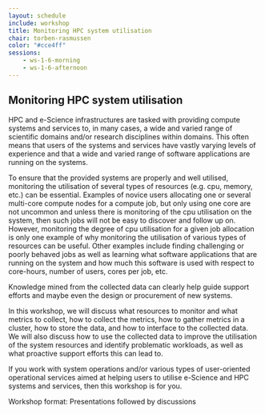 ```yaml
---
layout: schedule
include: workshop
title: Monitoring HPC system utilisation
chair: torben-rasmussen
color: "#cce4ff"
sessions:
    - ws-1-6-morning
    - ws-1-6-afternoon
---
```


## Monitoring HPC system utilisation

HPC and e-Science infrastructures are tasked with providing compute systems and
services to, in many cases, a wide and varied range of scientific domains and/or
research disciplines within domains. This often means that users of the systems
and services have vastly varying levels of experience and that a wide and varied
range of software applications are running on the systems.

To ensure that the provided systems are properly and well utilised, monitoring
the utilisation of several types of resources (e.g. cpu, memory, etc.) can be
essential. Examples of novice users allocating one or several multi-core compute
nodes for a compute job, but only using one core are not uncommon and unless
there is monitoring of the cpu utilisation on the system, then such jobs will
not be easy to discover and follow up on. However, monitoring the degree of cpu
utilisation for a given job allocation is only one example of why monitoring the
utilisation of various types of resources can be useful. Other examples include
finding challenging or poorly behaved jobs as well as learning what software
applications that are running on the system and how much this software is used
with respect to core-hours, number of users, cores per job, etc.

Knowledge mined from the collected data can clearly help guide support efforts
and maybe even the design or procurement of new systems.

In this workshop, we will discuss what resources to monitor and what metrics to
collect, how to collect the metrics, how to gather metrics in a cluster, how to
store the data, and how to interface to the collected data. We will also discuss
how to use the collected data to improve the utilisation of the system resources
and identify problematic workloads, as well as what proactive support efforts
this can lead to.

If you work with system operations and/or various types of user-oriented
operational services aimed at helping users to utilise e-Science and HPC systems
and services, then this workshop is for you.

Workshop format: Presentations followed by discussions
